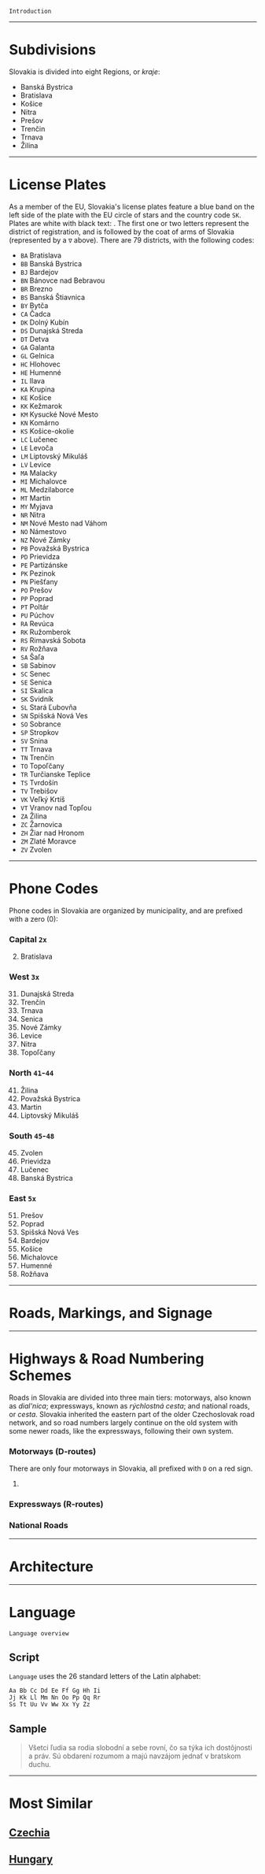 `Introduction`

---

# Subdivisions

Slovakia is divided into eight Regions, or _kraje_:

- Banská Bystrica
- Bratislava
- Košice
- Nitra
- Prešov
- Trenčin
- Trnava
- Žilina

<CountryMap code="SVK" scale="7000" />

---

# License Plates

As a member of the EU, Slovakia's license plates feature a blue band on the left side of the plate with the EU circle of stars and the country code `SK`. Plates are white with black text: <LicensePlate style="eu" code="SK" format="AB∇123CD"/>. The first one or two letters represent the district of registration, and is followed by the coat of arms of Slovakia (represented by a `∇` above). There are 79 districts, with the following codes:

- `BA` Bratislava
- `BB` Banská Bystrica
- `BJ` Bardejov
- `BN` Bánovce nad Bebravou
- `BR` Brezno
- `BS` Banská Štiavnica
- `BY` Bytča
- `CA` Čadca
- `DK` Dolný Kubín
- `DS` Dunajská Streda
- `DT` Detva
- `GA` Galanta
- `GL` Gelnica
- `HC` Hlohovec
- `HE` Humenné
- `IL` Ilava
- `KA` Krupina
- `KE` Košice
- `KK` Kežmarok
- `KM` Kysucké Nové Mesto
- `KN` Komárno
- `KS` Košice-okolie
- `LC` Lučenec
- `LE` Levoča
- `LM` Liptovský Mikuláš
- `LV` Levice
- `MA` Malacky
- `MI` Michalovce
- `ML` Medzilaborce
- `MT` Martin
- `MY` Myjava
- `NR` Nitra
- `NM` Nové Mesto nad Váhom
- `NO` Námestovo
- `NZ` Nové Zámky
- `PB` Považská Bystrica
- `PD` Prievidza
- `PE` Partizánske
- `PK` Pezinok
- `PN` Piešťany
- `PO` Prešov
- `PP` Poprad
- `PT` Poltár
- `PU` Púchov
- `RA` Revúca
- `RK` Ružomberok
- `RS` Rimavská Sobota
- `RV` Rožňava
- `SA` Šaľa
- `SB` Sabinov
- `SC` Senec
- `SE` Senica
- `SI` Skalica
- `SK` Svidník
- `SL` Stará Ľubovňa
- `SN` Spišská Nová Ves
- `SO` Sobrance
- `SP` Stropkov
- `SV` Snina
- `TT` Trnava
- `TN` Trenčín
- `TO` Topoľčany
- `TR` Turčianske Teplice
- `TS` Tvrdošín
- `TV` Trebišov
- `VK` Veľký Krtíš
- `VT` Vranov nad Topľou
- `ZA` Žilina
- `ZC` Žarnovica
- `ZH` Žiar nad Hronom
- `ZM` Zlaté Moravce
- `ZV` Zvolen

---

# Phone Codes

Phone codes in Slovakia are organized by municipality, and are prefixed with a zero (0):

### Capital `2x`

2. Bratislava

<div className="flex columns-2 justify-around">
<div>

### West `3x`

31. Dunajská Streda
32. Trenčín
33. Trnava
34. Senica
35. Nové Zámky
36. Levice
37. Nitra
38. Topoľčany

### North `41`-`44`

41. Žilina
42. Považská Bystrica
43. Martin
44. Liptovský Mikuláš

</div>
<div>

### South `45`-`48`

45. Zvolen
46. Prievidza
47. Lučenec
48. Banská Bystrica

### East `5x`

51. Prešov
52. Poprad
53. Spišská Nová Ves
54. Bardejov
55. Košice
56. Michalovce
57. Humenné
58. Rožňava

</div>
</div>

---

# Roads, Markings, and Signage

---

# Highways & Road Numbering Schemes

Roads in Slovakia are divided into three main tiers: motorways, also known as _dial'nica_; expressways, known as _rýchlostná cesta_; and national roads, or _cesta_. Slovakia inherited the eastern part of the older Czechoslovak road network, and so road numbers largely continue on the old system with some newer roads, like the expressways, following their own system.

### Motorways (D-routes)

There are only four motorways in Slovakia, all prefixed with `D` on a red sign.

1.

### Expressways (R-routes)

### National Roads

---

# Architecture

---

# Language

`Language overview`

## Script

`Language` uses the 26 standard letters of the Latin alphabet:

```
Aa Bb Cc Dd Ee Ff Gg Hh Ii
Jj Kk Ll Mm Nn Oo Pp Qq Rr
Ss Tt Uu Vv Ww Xx Yy Zz
```

## Sample

> Všetci ľudia sa rodia slobodní a sebe rovní, čo sa týka ich dostôjnosti a práv. Sú obdarení rozumom a majú navzájom jednať v bratskom duchu.

---

# Most Similar

## [Czechia](/countries/CZE)

## [Hungary](/countries/HUN)
